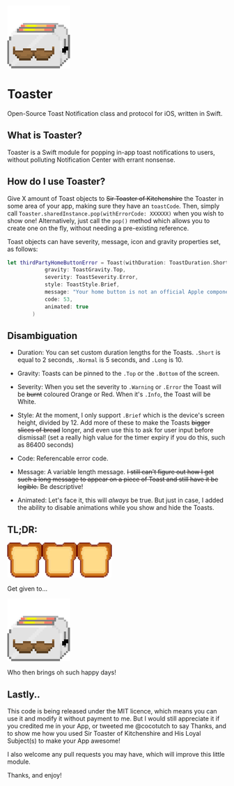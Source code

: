 ![alt text](https://github.com/cocotutch/toaster-ios/blob/master/toast_bro.png "Sir Toaster of Kitchenshire") 
# Toaster 
Open-Source Toast Notification class and protocol for iOS, written in Swift.

## What is Toaster?
Toaster is a Swift module for popping in-app toast notifications to users, without polluting Notification Center with errant nonsense.

## How do I use Toaster?
Give X amount of Toast objects to ~~Sir Toaster of Kitchenshire~~ the Toaster in some area of your app, making sure they have an `toastCode`. Then, simply call `Toaster.sharedInstance.pop(withErrorCode: XXXXXX)` when you wish to show one! Alternatively, just call the `pop()` method which allows you to create one on the fly, without needing a pre-existing reference.

Toast objects can have severity, message, icon and gravity properties set, as follows:
```swift
let thirdPartyHomeButtonError = Toast(withDuration: ToastDuration.Short,
            gravity: ToastGravity.Top,
            severity: ToastSeverity.Error,
            style: ToastStyle.Brief,
            message: "Your home button is not an official Apple component. We've bricked your phone!",
            code: 53,
            animated: true
        )
```

## Disambiguation

- Duration:
	You can set custom duration lengths for the Toasts. `.Short` is equal to 2 seconds, `.Normal` is 5 seconds, and `.Long` is 10.
- Gravity:
	Toasts can be pinned to the `.Top` or the `.Bottom` of the screen.

- Severity:
	When you set the severity to `.Warning` or `.Error` the Toast will be ~~burnt~~ coloured Orange or Red.
	When it's `.Info`, the Toast will be White.

- Style:
	At the moment, I only support `.Brief` which is the device's screen height, divided by 12. Add more of these to make the Toasts ~~bigger slices of bread~~ longer, and even use this to ask for user input before dismissal! (set a really high value for the timer expiry if you do this, such as 86400 seconds)
- Code:
	Referencable error code.
- Message:
	A variable length message. ~~I still can't figure out how I got such a long message to appear on a piece of Toast and still have it be legible.~~ Be descriptive!
- Animated:
	Let's face it, this will _always_ be true. But just in case, I added the ability to disable animations while you show and hide the Toasts.

## TL;DR:

![alt text](https://github.com/cocotutch/toaster-ios/blob/master/toast_piece.png "His Loyal Subject")![alt text](https://github.com/cocotutch/toaster-ios/blob/master/toast_piece.png "His Loyal Subject")![alt text](https://github.com/cocotutch/toaster-ios/blob/master/toast_piece.png "His Loyal Subject")

Get given to...

![alt text](https://github.com/cocotutch/toaster-ios/blob/master/toast_bro.png "Sir Toaster of Kitchenshire")

Who then brings oh such happy days!

## Lastly..

This code is being released under the MIT licence, which means you can use it and modify it without payment to me. But I would still appreciate it if you credited me in your App, or tweeted me @cocotutch to say Thanks, and to show me how you used Sir Toaster of Kitchenshire and His Loyal Subject(s) to make your App awesome!

I also welcome any pull requests you may have, which will improve this little module.

Thanks, and enjoy! 

